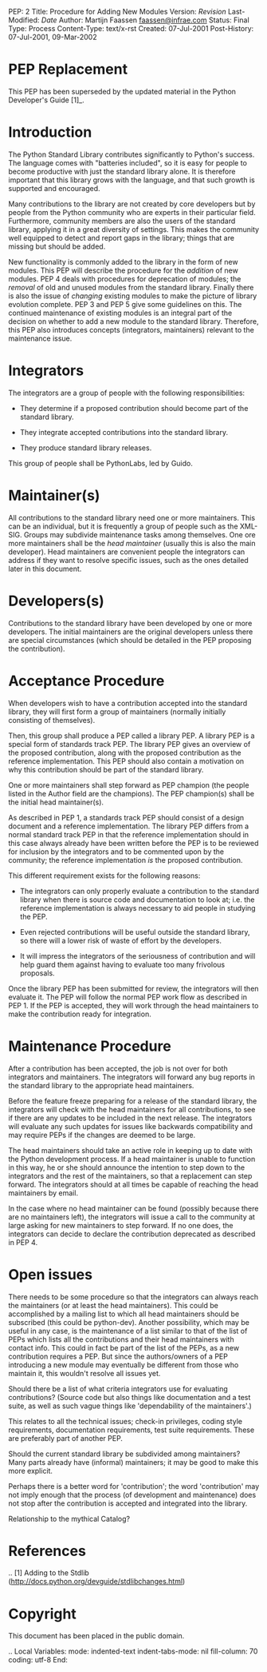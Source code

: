 PEP: 2 Title: Procedure for Adding New Modules Version: $Revision$
Last-Modified: $Date$ Author: Martijn Faassen <faassen@infrae.com>
Status: Final Type: Process Content-Type: text/x-rst Created:
07-Jul-2001 Post-History: 07-Jul-2001, 09-Mar-2002

PEP Replacement
===============

This PEP has been superseded by the updated material in the Python
Developer's Guide \[1\]\_.

Introduction
============

The Python Standard Library contributes significantly to Python's
success. The language comes with "batteries included", so it is easy for
people to become productive with just the standard library alone. It is
therefore important that this library grows with the language, and that
such growth is supported and encouraged.

Many contributions to the library are not created by core developers but
by people from the Python community who are experts in their particular
field. Furthermore, community members are also the users of the standard
library, applying it in a great diversity of settings. This makes the
community well equipped to detect and report gaps in the library; things
that are missing but should be added.

New functionality is commonly added to the library in the form of new
modules. This PEP will describe the procedure for the *addition* of new
modules. PEP 4 deals with procedures for deprecation of modules; the
*removal* of old and unused modules from the standard library. Finally
there is also the issue of *changing* existing modules to make the
picture of library evolution complete. PEP 3 and PEP 5 give some
guidelines on this. The continued maintenance of existing modules is an
integral part of the decision on whether to add a new module to the
standard library. Therefore, this PEP also introduces concepts
(integrators, maintainers) relevant to the maintenance issue.

Integrators
===========

The integrators are a group of people with the following
responsibilities:

-   They determine if a proposed contribution should become part of the
    standard library.

-   They integrate accepted contributions into the standard library.

-   They produce standard library releases.

This group of people shall be PythonLabs, led by Guido.

Maintainer(s)
=============

All contributions to the standard library need one or more maintainers.
This can be an individual, but it is frequently a group of people such
as the XML- SIG. Groups may subdivide maintenance tasks among
themselves. One ore more maintainers shall be the *head maintainer*
(usually this is also the main developer). Head maintainers are
convenient people the integrators can address if they want to resolve
specific issues, such as the ones detailed later in this document.

Developers(s)
=============

Contributions to the standard library have been developed by one or more
developers. The initial maintainers are the original developers unless
there are special circumstances (which should be detailed in the PEP
proposing the contribution).

Acceptance Procedure
====================

When developers wish to have a contribution accepted into the standard
library, they will first form a group of maintainers (normally initially
consisting of themselves).

Then, this group shall produce a PEP called a library PEP. A library PEP
is a special form of standards track PEP. The library PEP gives an
overview of the proposed contribution, along with the proposed
contribution as the reference implementation. This PEP should also
contain a motivation on why this contribution should be part of the
standard library.

One or more maintainers shall step forward as PEP champion (the people
listed in the Author field are the champions). The PEP champion(s) shall
be the initial head maintainer(s).

As described in PEP 1, a standards track PEP should consist of a design
document and a reference implementation. The library PEP differs from a
normal standard track PEP in that the reference implementation should in
this case always already have been written before the PEP is to be
reviewed for inclusion by the integrators and to be commented upon by
the community; the reference implementation *is* the proposed
contribution.

This different requirement exists for the following reasons:

-   The integrators can only properly evaluate a contribution to the
    standard library when there is source code and documentation to look
    at; i.e. the reference implementation is always necessary to aid
    people in studying the PEP.

-   Even rejected contributions will be useful outside the standard
    library, so there will a lower risk of waste of effort by the
    developers.

-   It will impress the integrators of the seriousness of contribution
    and will help guard them against having to evaluate too many
    frivolous proposals.

Once the library PEP has been submitted for review, the integrators will
then evaluate it. The PEP will follow the normal PEP work flow as
described in PEP 1. If the PEP is accepted, they will work through the
head maintainers to make the contribution ready for integration.

Maintenance Procedure
=====================

After a contribution has been accepted, the job is not over for both
integrators and maintainers. The integrators will forward any bug
reports in the standard library to the appropriate head maintainers.

Before the feature freeze preparing for a release of the standard
library, the integrators will check with the head maintainers for all
contributions, to see if there are any updates to be included in the
next release. The integrators will evaluate any such updates for issues
like backwards compatibility and may require PEPs if the changes are
deemed to be large.

The head maintainers should take an active role in keeping up to date
with the Python development process. If a head maintainer is unable to
function in this way, he or she should announce the intention to step
down to the integrators and the rest of the maintainers, so that a
replacement can step forward. The integrators should at all times be
capable of reaching the head maintainers by email.

In the case where no head maintainer can be found (possibly because
there are no maintainers left), the integrators will issue a call to the
community at large asking for new maintainers to step forward. If no one
does, the integrators can decide to declare the contribution deprecated
as described in PEP 4.

Open issues
===========

There needs to be some procedure so that the integrators can always
reach the maintainers (or at least the head maintainers). This could be
accomplished by a mailing list to which all head maintainers should be
subscribed (this could be python-dev). Another possibility, which may be
useful in any case, is the maintenance of a list similar to that of the
list of PEPs which lists all the contributions and their head
maintainers with contact info. This could in fact be part of the list of
the PEPs, as a new contribution requires a PEP. But since the
authors/owners of a PEP introducing a new module may eventually be
different from those who maintain it, this wouldn't resolve all issues
yet.

Should there be a list of what criteria integrators use for evaluating
contributions? (Source code but also things like documentation and a
test suite, as well as such vague things like 'dependability of the
maintainers'.)

This relates to all the technical issues; check-in privileges, coding
style requirements, documentation requirements, test suite requirements.
These are preferably part of another PEP.

Should the current standard library be subdivided among maintainers?
Many parts already have (informal) maintainers; it may be good to make
this more explicit.

Perhaps there is a better word for 'contribution'; the word
'contribution' may not imply enough that the process (of development and
maintenance) does not stop after the contribution is accepted and
integrated into the library.

Relationship to the mythical Catalog?

References
==========

.. \[1\] Adding to the Stdlib
(http://docs.python.org/devguide/stdlibchanges.html)

Copyright
=========

This document has been placed in the public domain.

.. Local Variables: mode: indented-text indent-tabs-mode: nil
fill-column: 70 coding: utf-8 End:

